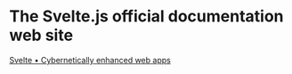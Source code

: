 # The Svelte.js official documentation web site

[Svelte • Cybernetically enhanced web apps](https://svelte.dev/)